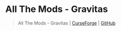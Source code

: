 # All The Mods - Gravitas

> All The Mods - Gravitas | [CurseForge](https://legacy.curseforge.com/minecraft/modpacks/all-the-mods-gravitas) | [GitHub](https://github.com/AllTheMods/tfc)